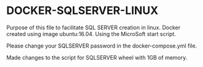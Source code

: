 # DOCKER-SQLSERVER-LINUX
Purpose of this file to facilitate SQL SERVER creation in linux.
Docker created using image ubuntu:16.04.
Using the MicroSoft start script.

Please change your SQLSERVER password in the docker-compose.yml file.

Made changes to the script for SQLSERVER wheel with 1GB of memory.
